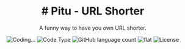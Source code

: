 

<h1 align="center"># Pitu - URL Shorter</h1>
<p align="center">
    A funny way to have you own URL shorter.
</p>

<p align="center">
  <img alt="Coding..." src="https://img.shields.io/badge/last%20modified-today-brightgreen"/>
  <img alt="Code Type" src="https://img.shields.io/npm/types/typescript"/>
  <img alt="GitHub language count" src="https://img.shields.io/github/languages/count/olavomello/pitu?color=%2304D361">
  <img alt="flat" src="https://img.shields.io/badge/style-flat-green?logo=appveyor&amp;style=flat">
  <img alt="License" src="https://img.shields.io/badge/license-MIT-%2304D361">
</p>